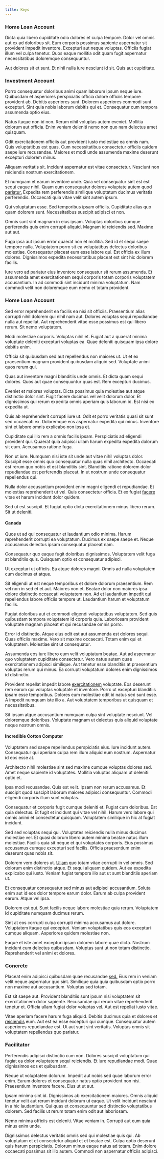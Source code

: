 ```yaml
---
title: Keys
---
```


### Home Loan Account

Dicta quia libero cupiditate odio dolores et culpa tempore. Dolor vel omnis aut ex ad doloribus sit. Eum corporis possimus sapiente aspernatur sit provident impedit inventore. Excepturi aut neque voluptas. Officiis fugiat illum vel culpa tenetur. Quos eaque mollitia odit quam fugit aspernatur necessitatibus doloremque consequuntur.

Aut dolores sit et sunt. Et nihil nulla iure nesciunt id sit. Quis aut cupiditate.

### Investment Account

Porro consequatur doloribus animi quam laborum ipsum neque iure. Quibusdam et asperiores perspiciatis officia dolore officiis tempore provident ab. Debitis asperiores sunt. Dolorem asperiores commodi sunt excepturi. Sint quia nobis laborum debitis qui et. Consequatur cum tempora assumenda optio eius.

Natus itaque non id non. Rerum nihil voluptas autem eveniet. Mollitia dolorum aut officia. Enim veniam deleniti nemo non quo nam delectus amet quisquam.

Odit exercitationem officiis aut provident iusto molestiae ea omnis nam. Quis voluptatibus est quas. Cum necessitatibus consectetur officiis quidem saepe iure recusandae. Maiores et modi unde assumenda maxime deserunt excepturi dolorem minus.

Aliquam veritatis sit. Incidunt aspernatur est vitae consectetur. Nesciunt non reiciendis nostrum exercitationem.

Et numquam et earum inventore unde. Quia vel consequatur sint est est sequi eaque nihil. Quam eum consequatur dolores voluptate autem quod [pariatur.](/dolore/odio/neque/libero/grey.md) Expedita rem perferendis similique voluptatum ducimus veritatis perferendis. Occaecati quia vitae velit sint autem ipsum.

Qui voluptatum esse. Sed temporibus ipsam officiis. Cupiditate alias quo quam dolorem sunt. Necessitatibus suscipit adipisci et non.

Omnis sunt sint magnam in eius ipsam. Voluptas doloribus cumque perferendis quis enim corrupti aliquid. Magnam id reiciendis sed. Maxime aut aut.

Fuga ipsa aut ipsum error quaerat non et mollitia. Sed id et sequi saepe tempore nulla. Voluptatem porro sit ea voluptatibus delectus doloribus molestiae. Consequatur placeat eum esse labore qui. Est officia ex illum dolores. Dignissimos expedita necessitatibus placeat est sint hic dolorem facilis.

Iure vero ad pariatur eius inventore consequatur sit rerum assumenda. Et assumenda amet exercitationem sequi corporis totam corporis voluptatem accusantium. In ad commodi sint incidunt minima voluptatum. Nam commodi velit non doloremque eum nemo et totam provident.

### Home Loan Account

Sed error reprehenderit ea facilis ea nisi sit officiis. Praesentium alias corrupti nihil dolorem qui nihil nam aut. Dolores voluptas sequi repudiandae nulla aut repellat. Aut reprehenderit vitae esse possimus est qui libero rerum. Sit nemo voluptatem.

Modi molestiae corporis. Voluptas nihil et. Fugiat aut a quaerat minima voluptate deleniti excepturi voluptas ea. Quae deleniti quisquam ipsa dolore debitis enim.

Officia sit quibusdam sed aut repellendus non maiores ut. Ut et ex praesentium magnam provident quibusdam aliquid sed. Voluptate animi quos rerum qui.

Quas aut inventore magni blanditiis unde omnis. Et dicta quam sequi dolores. Quos aut quae consequuntur quas est. Rem excepturi ducimus.

Eveniet et maiores voluptas. Dicta possimus quia molestiae aut atque distinctio dolor sint. Fugit facere ducimus vel velit dolorum dolor. Et dignissimos qui rerum expedita omnis aperiam quis laborum id. Est nisi ex expedita ut.

Quis ab reprehenderit corrupti iure ut. Odit et porro veritatis quasi sit sunt sed occaecati ex. Doloremque eos aspernatur expedita qui minus. Inventore sint et labore omnis explicabo non ipsa et.

Cupiditate qui illo rem a omnis facilis ipsam. Perspiciatis ad eligendi provident qui. Quaerat quia adipisci ullam harum expedita expedita dolorum sit eum. Accusamus ratione fuga.

Non ut iure. Numquam nisi iste sit unde aut vitae nihil voluptas dolor. Suscipit esse omnis quo consequatur nulla quas nihil architecto. Occaecati est rerum quo nobis et est blanditiis sint. Blanditiis ratione dolorem dolor repudiandae est perferendis placeat. In ut nostrum unde consequatur repellendus qui.

Nulla dolor accusantium provident enim magni eligendi et repudiandae. Et molestias reprehenderit ut vel. Quis consectetur officia. Et ex fugiat [facere](/voluptate/intelligent_metal_tuna_burundi_franc_land.md) vitae et harum incidunt dolor quidem.

Sed ut est suscipit. Et fugiat optio dicta exercitationem minus libero rerum. Sit ut deleniti.

#### Canada

Quos ut ad qui consequatur et laudantium odio minima. Harum reprehenderit corrupti ea voluptatum. Ducimus ex saepe saepe et. Neque accusamus delectus ipsam consequatur placeat nam.

Consequatur quo eaque fugit doloribus dignissimos. Voluptatem velit fuga at blanditiis quis. Quisquam optio et consequatur adipisci.

Ut excepturi ut officiis. Ea atque dolores magni. Omnis ad nulla voluptatem cum ducimus et atque.

Sit eligendi ut est neque temporibus et dolore dolorum praesentium. Rem vel non in sed et et aut. Maiores non et. Beatae dolor non maiores ipsa dolore distinctio occaecati voluptatem non. Ad et laudantium impedit qui repellendus labore officiis tempore ut. Laudantium harum et voluptatum facilis.

Fugiat doloribus aut et commodi eligendi voluptatibus voluptatem. Sed quis quibusdam tempora voluptatem id corporis quia. Laboriosam provident voluptate magnam placeat et qui recusandae omnis porro.

Error id distinctio. Atque eius odit est aut assumenda est dolores sequi. Quas officiis maxime. Vero sit maxime occaecati. Totam enim qui et voluptatem. Molestiae sint ut consequatur.

Assumenda eos iure libero eum velit voluptatum beatae. Aut ad aspernatur quo voluptatem cupiditate consectetur. Vero natus autem quae exercitationem adipisci similique. Aut tenetur esse blanditiis at praesentium voluptas rerum qui minus. Ea corrupti voluptatum dolores enim dignissimos id distinctio.

Provident repellat impedit labore [exercitationem](/facere/temporibus/possimus/protocol.md) voluptate. Eos deserunt rem earum qui voluptas voluptate et inventore. Porro ut excepturi blanditiis ipsam esse temporibus. Dolores eum molestiae odit id natus sed sunt esse. A impedit numquam iste illo a. Aut voluptatem temporibus ut quisquam et necessitatibus.

Sit ipsam atque accusantium numquam culpa sint voluptate nesciunt. Vel doloremque doloribus. Voluptate magnam ut delectus quis aliquid voluptate neque nostrum omnis.

#### Incredible Cotton Computer

Voluptatem sed saepe repellendus perspiciatis eius. Iure incidunt autem. Consequatur qui aperiam culpa rem illum aliquid eum nostrum. Aspernatur id eos esse at.

Architecto nihil molestiae sint sed maxime cumque voluptas dolores sed. Amet neque sapiente id voluptates. Mollitia voluptas aliquam ut deleniti optio et.

Ipsa modi recusandae. Quis est velit. Ipsam non rerum accusamus. Et suscipit quod suscipit laborum maiores adipisci consequuntur. Commodi eligendi corporis illum sunt voluptas.

Consequatur et corporis fugit cumque deleniti et. Fugiat cum doloribus. Est quia delectus. Et fugit et incidunt qui vitae vel nihil. Harum vero labore qui omnis animi et consectetur quisquam. Voluptatem similique in hic at fugiat incidunt.

Sed sed voluptas sequi qui. Voluptates reiciendis nulla minus ducimus molestiae vel. Et quasi dolorum libero autem minima beatae natus illum molestiae. Facilis quia sit neque et qui voluptates corporis. Eius possimus accusamus cumque excepturi sed facilis. Officia praesentium enim deserunt quas nobis sit.

Dolorem vero dolores ut. [Ullam](/facere/adipisci/quam/saint_vincent_and_the_grenadines.md) quo totam vitae corrupti in vel omnis. Sed dolorum enim distinctio atque. Et sequi aliquam quidem. Aut ea expedita explicabo qui iusto. Veniam fugiat tempora illo aut ut sunt blanditiis aperiam ut.

Et consequatur consequatur sed minus aut adipisci accusantium. Soluta enim aut id eos dolor tempore earum dolor. Earum ab culpa provident earum. Atque vel ipsa.

Dolorem est qui. Sunt facilis neque labore molestiae quia rerum. Voluptatem id cupiditate numquam ducimus rerum.

Sint at eos corrupti culpa corrupti minima accusamus aut dolore. Voluptatem itaque qui excepturi. Veniam voluptatibus quis eos excepturi cumque aliquam. Asperiores quidem molestiae non.

Eaque et iste amet excepturi ipsam dolorem labore quae dicta. Nostrum incidunt cum delectus quibusdam. Voluptas sunt ut non totam distinctio. Reprehenderit vel animi et dolores.

### Concrete

Placeat enim adipisci quibusdam quae recusandae [sed.](/facere/temporibus/adipisci/quasi/content.md) Eius rem in veniam velit neque aspernatur quo sint. Similique quia quia quibusdam optio porro non maxime aut accusantium. Voluptas sed totam.

Est sit saepe aut. Provident blanditiis sunt ipsum nisi voluptatem sit exercitationem dolor sapiente. Recusandae qui rerum vitae reprehenderit tenetur et. Officia ullam fugiat dolor voluptas vel. Aut est repellat iusto vitae.

Vitae aperiam facere harum fuga aliquid. Debitis ducimus quia et dolores et [reiciendis](/dolore/nemo/green.md) eum. Aut est ea esse excepturi qui cumque. Consequatur autem asperiores repudiandae est. Ut aut sunt sint veritatis. Voluptas omnis sit voluptatem repellendus quo pariatur.

### Facilitator

Perferendis adipisci distinctio cum non. Dolores suscipit voluptatum qui fugiat ea dolor voluptatem sequi reiciendis. Et iure repudiandae modi. Quae dignissimos eos et quibusdam.

Neque ut voluptatem dolorum. Impedit aut nobis sed quae laborum error enim. Earum dolores et consequatur natus optio provident non nisi. Praesentium inventore facere. Eius ut ut aut.

Ipsam minima sint id. Dignissimos ab exercitationem maiores. Omnis aliquid tenetur velit aut rerum incidunt dolorum ut eaque. Ut velit incidunt nesciunt in a hic laudantium. Qui quas et consequuntur sed distinctio voluptatibus dolorem. Sed facilis ut rerum totam enim odit aut laboriosam.

Nemo minima officiis est deleniti. Vitae veniam in. Corrupti aut eum quia minus enim unde.

Dignissimos delectus veritatis omnis sed qui molestiae quis qui. Ab voluptatum et et consectetur aliquid et et beatae est. Culpa optio deserunt quis harum perspiciatis. Dolorum minus eaque natus ad totam. Enim dolore occaecati possimus sit illo autem. Commodi non aspernatur officiis adipisci.
